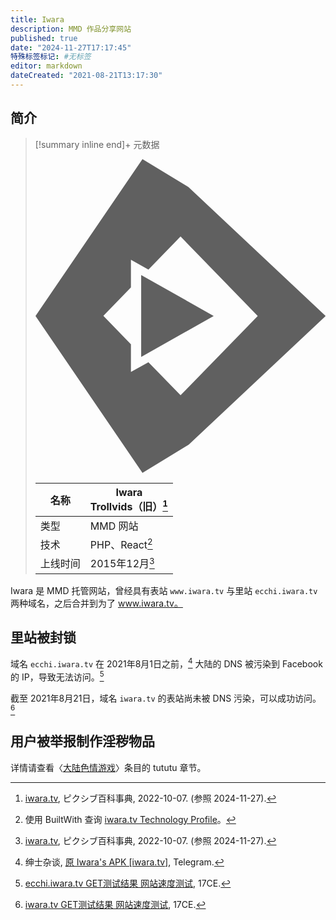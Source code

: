 ```yaml
---
title: Iwara
description: MMD 作品分享网站
published: true
date: "2024-11-27T17:17:45"
特殊标签标记: #无标签
editor: markdown
dateCreated: "2021-08-21T13:17:30"
---
```


## 简介

> [!summary inline end]+ 元数据
>
> <svg xmlns="http://www.w3.org/2000/svg" viewBox="0 0 1303.92 1410.02" class="logo">
> <path d="M687.58,125.75L480.71,0,0,704.97l480.74,705.04,207.35-126.2,615.83-578.88L687.58,125.75Zm-35.62,935.56l-144.38-148.26-78.69,43.35v-124.26l-123.89-127.71,123.89-127.69v-124.8l78.69,44.46,144.38-148.52,346.85,357.03-346.85,356.39Z" fill="currentColor"></path>
> <polygon points="474.95 520.84 474.95 889 800.89 705.01 474.95 520.84" fill="currentColor"></polygon>
> </svg>
>
> <div markdown=1 class="infobox">
>
> | 名称     | Iwara<br>Trollvids（旧）[^02134] |
> | -------- | -------------------------------- |
> | 类型     | MMD 网站                         |
> | 技术     | PHP、React[^bw]                  |
> | 上线时间 | 2015年12月[^02134]               |
>
> </div>

[^bw]: 使用 BuiltWith 查询 [iwara.tv Technology Profile](https://builtwith.com/?https://www.iwara.tv/)。

[^02134]:  [iwara.tv](https://web.archive.org/web/20240620102134/https://dic.pixiv.net/a/iwara.tv), ピクシブ百科事典, 2022-10-07. (参照 2024-11-27).

Iwara 是 MMD 托管网站，曾经具有表站 `www.iwara.tv` 与里站 `ecchi.iwara.tv` 两种域名，之后合并到为了 www.iwara.tv。

## 里站被封锁

域名 `ecchi.iwara.tv` 在 2021年8月1日之前，[^iapp215] 大陆的 DNS 被污染到 Facebook 的 IP，导致无法访问。[^ecchi_i]

[^iapp215]: 绅士杂谈, [原 Iwara's APK [iwara.tv]](https://web.archive.org/web/20210821052332/https://t.me/s/iwara_app/215), Telegram.

[^ecchi_i]: [ecchi.iwara.tv GET测试结果 网站速度测试](https://web.archive.org/web/20210821051834/https://www.17ce.com/site/http/20210821_141f17e0023f11ec8657639c33c1aab4:1.html), 17CE.

截至 2021年8月21日，域名 `iwara.tv` 的表站尚未被 DNS 污染，可以成功访问。[^iwara_17ce]

[^iwara_17ce]: [iwara.tv GET测试结果 网站速度测试](https://web.archive.org/web/20210821054824/https://www.17ce.com/site/http/20210821_8f648770024211ec8657639c33c1aab4:1.html), 17CE.

## 用户被举报制作淫秽物品

详情请查看〈[大陆色情游戏](/game/大陆色情游戏.md#tututu)〉条目的 tututu 章节。
